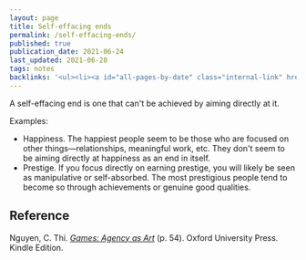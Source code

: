 ```yaml
---
layout: page
title: Self-effacing ends
permalink: /self-effacing-ends/
published: true
publication_date: 2021-06-24
last_updated: 2021-06-28
tags: notes
backlinks: '<ul><li><a id="all-pages-by-date" class="internal-link" href="/all-pages-by-date/">All pages by date</a></li><li><a id="notes" class="internal-link" href="/notes/">Notes</a></li></ul>'
---
```


A self-effacing end is one that can't be achieved by aiming directly at it.

Examples:

- Happiness. The happiest people seem to be those who are focused on other things—relationships, meaningful work, etc. They don't seem to be aiming directly at happiness as an end in itself.
- Prestige. If you focus directly on earning prestige, you will likely be seen as manipulative or self-absorbed. The most prestigious people tend to become so through achievements or genuine good qualities.

## Reference

Nguyen, C. Thi. <a id="nguyen-games" class="internal-link" href="/nguyen-games/">*Games: Agency as Art*</a> (p. 54). Oxford University Press. Kindle Edition.